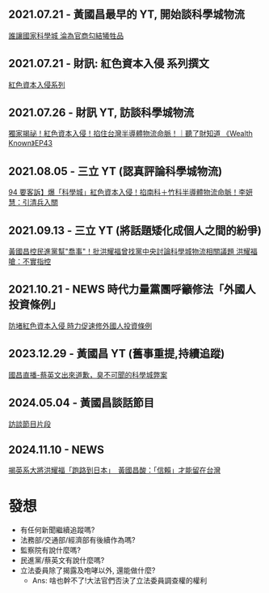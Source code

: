 ## 2021.07.21 - 黃國昌最早的 YT, 開始談科學城物流

[誰讓國家科學城 淪為官商勾結犧牲品](https://www.youtube.com/watch?v=D51g2TgWQtY&t=307s)

## 2021.07.21 - 財訊: 紅色資本入侵 系列撰文

[紅色資本入侵系列](https://www.wealth.com.tw/articles/245a542e-776b-47b5-8c0d-82953351682c)

## 2021.07.26 - 財訊 YT, 訪談科學城物流

[獨家揭祕！紅色資本入侵！掐住台灣半導體物流命脈！｜聽了財知道 《Wealth Known》EP43](https://www.youtube.com/watch?v=3Rncp2h-hMY)

## 2021.08.05 - 三立 YT (認真評論科學城物流)

[94 要客訴】爆「科學城」紅色資本入侵！掐南科＋竹科半導體物流命脈！李妍慧：引清兵入關](https://www.youtube.com/watch?v=dKqHNb87Ipo)

## 2021.09.13 - 三立 YT (將話題矮化成個人之間的紛爭)

[黃國昌控民進黨幫"喬事"！批洪耀福曾找黨中央討論科學城物流相關議題 洪耀福嗆：不實指控](https://www.youtube.com/watch?v=it7wxozmEuE)

## 2021.10.21 - NEWS 時代力量黨團呼籲修法「外國人投資條例」

[防堵紅色資本入侵 時力促速修外國人投資條例](https://www.cna.com.tw/news/aipl/202110120170.aspx)

## 2023.12.29 - 黃國昌 YT (舊事重提,持續追蹤)

[國昌直播-蔡英文出來道歉，臭不可聞的科學城弊案](https://www.youtube.com/watch?v=gcM7KWGfezo)

## 2024.05.04 - 黃國昌談話節目

[訪談節目片段](https://youtu.be/DMEohzeT8tA?si=JMPMnjOyVW_QDc4g&t=268)

## 2024.11.10 - NEWS

[揭英系大將洪耀福「跑路到日本」　黃國昌酸：「信賴」才能留在台灣](https://www.storm.mg/article/5270926)

# 發想

- 有任何新聞繼續追蹤嗎?
- 法務部/交通部/經濟部有後續作為嗎?
- 監察院有說什麼嗎?
- 民進黨/蔡英文有說什麼嗎?
- 立法委員除了揭露及咆哮以外, 還能做什麼?
  - Ans: 啥也幹不了!大法官們否決了立法委員調查權的權利
